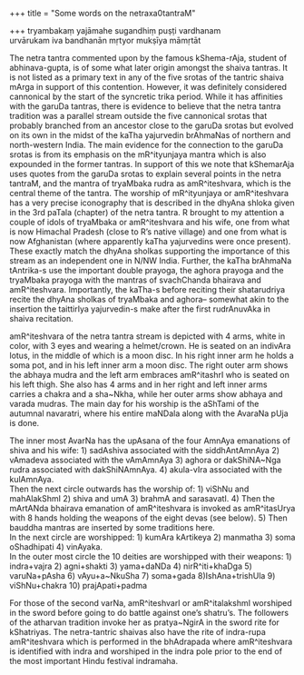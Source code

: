 +++
title = "Some words on the netraxa0tantraM"

+++
tryambakaṃ yajāmahe sugandhiṃ puṣṭi vardhanam  
urvārukam iva bandhanān mṛtyor mukṣīya māmṛtāt   
  
The netra tantra commented upon by the famous kShema-rAja, student of
abhinava-gupta, is of some what later origin amongst the shaiva tantras.
It is not listed as a primary text in any of the five srotas of the
tantric shaiva mArga in support of this contention. However, it was
definitely considered cannonical by the start of the syncretic trika
period. While it has affinities with the garuDa tantras, there is
evidence to believe that the netra tantra tradition was a parallel
stream outside the five cannonical srotas that probably branched from an
ancestor close to the garuDa srotas but evolved on its own in the midst
of the kaTha yajurvedin brAhmaNas of northern and north-western India.
The main evidence for the connection to the garuDa srotas is from its
emphasis on the mR^ityunjaya mantra which is also expounded in the
former tantras. In support of this we note that kShemarAja uses quotes
from the garuDa srotas to explain several points in the netra tantraM,
and the mantra of tryaMbaka rudra as amR^iteshvara, which is the central
theme of the tantra. The worship of mR^ityunjaya or amR^iteshvara has a
very precise iconography that is described in the dhyAna shloka given in
the 3rd paTala (chapter) of the netra tantra. R brought to my attention
a couple of idols of tryaMbaka or amR^iteshvara and his wife, one from
what is now Himachal Pradesh (close to R’s native village) and one from
what is now Afghanistan (where apparently kaTha yajurvedins were once
present). These exactly match the dhyAna sholkas supporting the
importance of this stream as an independent one in N/NW India. Further,
the kaTha brAhmaNa tAntrika-s use the important double prayoga, the
aghora prayoga and the tryaMbaka prayoga with the mantras of svachChanda
bhairava and amR^iteshvara. Importantly, the kaTha-s before reciting
their shatarudriya recite the dhyAna sholkas of tryaMbaka and aghora–
somewhat akin to the insertion the taittirIya yajurvedin-s make after
the first rudrAnuvAka in shaiva recitation.

amR^iteshvara of the netra tantra stream is depicted with 4 arms, white
in color, with 3 eyes and wearing a helmet/crown. He is seated on an
indivAra lotus, in the middle of which is a moon disc. In his right
inner arm he holds a soma pot, and in his left inner arm a moon disc.
The right outer arm shows the abhaya mudra and the left arm embraces
amR^itashrI who is seated on his left thigh. She also has 4 arms and in
her right and left inner arms carries a chakra and a sha\~Nkha, while
her outer arms show abhaya and varada mudras. The main day for his
worship is the aShTami of the autumnal navaratri, where his entire
maNDala along with the AvaraNa pUja is done.

The inner most AvarNa has the upAsana of the four AmnAya emanations of
shiva and his wife: 1) sadAshiva associated with the siddhAntAmnAya 2)
vAmadeva associated with the vAmAmnAya 3) aghora or dakShiNA\~Nga rudra
associated with dakShiNAmnAya. 4) akula-vIra associated with the
kulAmnAya.  
Then the next circle outwards has the worship of: 1) viShNu and
mahAlakShmI 2) shiva and umA 3) brahmA and sarasavatI. 4) Then the
mArtANda bhairava emanation of amR^iteshvara is invoked as amR^itasUrya
with 8 hands holding the weapons of the eight devas (see below). 5) Then
bauddha mantras are inserted by some traditions here.  
In the next circle are worshipped: 1) kumAra kArtikeya 2) manmatha 3)
soma oShadhipati 4) vinAyaka.  
In the outer most circle the 10 deities are worshipped with their
weapons: 1) indra+vajra 2) agni+shakti 3) yama+daNDa 4) nirR^iti+khaDga
5) varuNa+pAsha 6) vAyu+a\~NkuSha 7) soma+gada 8)IshAna+trishUla 9)
viShNu+chakra 10) prajApati+padma

For those of the second varNa, amR^iteshvarI or amR^italakshmI worshiped
in the sword before going to do battle against one’s shatru’s. The
followers of the atharvan tradition invoke her as pratya\~NgirA in the
sword rite for kShatriyas. The netra-tantric shaivas also have the rite
of indra-rupa amR^iteshvara which is performed in the bhAdrapada where
amR^iteshvara is identified with indra and worshiped in the indra pole
prior to the end of the most important Hindu festival indramaha.
